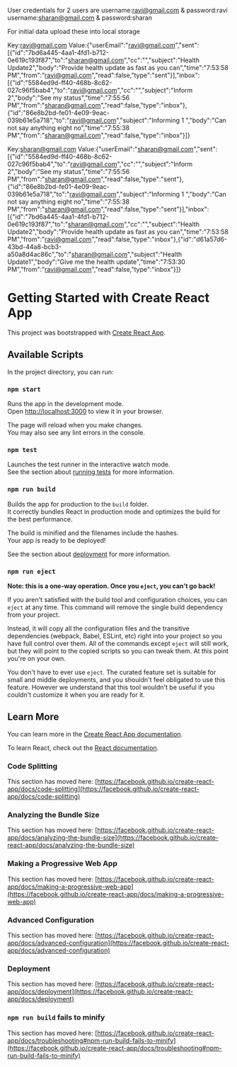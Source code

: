 User credentials for 2 users are
 username:ravi@gmail.com & password:ravi 
 username:sharan@gmail.com & password:sharan


For initial data upload these into local storage

Key:ravi@gmail.com 
Value:{"userEmail":"ravi@gmail.com","sent":[{"id":"7bd6a445-4aa1-4fd1-b712-0e619c193f87","to":"sharan@gmail.com","cc":"","subject":"Health Update2","body":"Provide health update as fast as you can","time":"7:53:58 PM","from":"ravi@gmail.com","read":false,"type":"sent"}],"inbox":[{"id":"5584ed9d-ff40-468b-8c62-027c96f5bab4","to":"ravi@gmail.com","cc":"","subject":"Inform 2","body":"See my status","time":"7:55:56 PM","from":"sharan@gmail.com","read":false,"type":"inbox"},{"id":"86e8b2bd-fe01-4e09-9eac-039b61e5a718","to":"ravi@gmail.com","subject":"Informing 1 ","body":"Can not say anything eight no","time":"7:55:38 PM","from":"sharan@gmail.com","read":false,"type":"inbox"}]}

Key:sharan@gmail.com 
Value:{"userEmail":"sharan@gmail.com","sent":[{"id":"5584ed9d-ff40-468b-8c62-027c96f5bab4","to":"ravi@gmail.com","cc":"","subject":"Inform 2","body":"See my status","time":"7:55:56 PM","from":"sharan@gmail.com","read":false,"type":"sent"},{"id":"86e8b2bd-fe01-4e09-9eac-039b61e5a718","to":"ravi@gmail.com","subject":"Informing 1 ","body":"Can not say anything eight no","time":"7:55:38 PM","from":"sharan@gmail.com","read":false,"type":"sent"}],"inbox":[{"id":"7bd6a445-4aa1-4fd1-b712-0e619c193f87","to":"sharan@gmail.com","cc":"","subject":"Health Update2","body":"Provide health update as fast as you can","time":"7:53:58 PM","from":"ravi@gmail.com","read":false,"type":"inbox"},{"id":"d61a57d6-43bd-44a8-bcb3-a50a8d4ac86c","to":"sharan@gmail.com","subject":"Health Update1","body":"Give me the health update","time":"7:53:30 PM","from":"ravi@gmail.com","read":false,"type":"inbox"}]}








# Getting Started with Create React App

This project was bootstrapped with [Create React App](https://github.com/facebook/create-react-app).

## Available Scripts

In the project directory, you can run:

### `npm start`

Runs the app in the development mode.\
Open [http://localhost:3000](http://localhost:3000) to view it in your browser.

The page will reload when you make changes.\
You may also see any lint errors in the console.

### `npm test`

Launches the test runner in the interactive watch mode.\
See the section about [running tests](https://facebook.github.io/create-react-app/docs/running-tests) for more information.

### `npm run build`

Builds the app for production to the `build` folder.\
It correctly bundles React in production mode and optimizes the build for the best performance.

The build is minified and the filenames include the hashes.\
Your app is ready to be deployed!

See the section about [deployment](https://facebook.github.io/create-react-app/docs/deployment) for more information.

### `npm run eject`

**Note: this is a one-way operation. Once you `eject`, you can't go back!**

If you aren't satisfied with the build tool and configuration choices, you can `eject` at any time. This command will remove the single build dependency from your project.

Instead, it will copy all the configuration files and the transitive dependencies (webpack, Babel, ESLint, etc) right into your project so you have full control over them. All of the commands except `eject` will still work, but they will point to the copied scripts so you can tweak them. At this point you're on your own.

You don't have to ever use `eject`. The curated feature set is suitable for small and middle deployments, and you shouldn't feel obligated to use this feature. However we understand that this tool wouldn't be useful if you couldn't customize it when you are ready for it.

## Learn More

You can learn more in the [Create React App documentation](https://facebook.github.io/create-react-app/docs/getting-started).

To learn React, check out the [React documentation](https://reactjs.org/).

### Code Splitting

This section has moved here: [https://facebook.github.io/create-react-app/docs/code-splitting](https://facebook.github.io/create-react-app/docs/code-splitting)

### Analyzing the Bundle Size

This section has moved here: [https://facebook.github.io/create-react-app/docs/analyzing-the-bundle-size](https://facebook.github.io/create-react-app/docs/analyzing-the-bundle-size)

### Making a Progressive Web App

This section has moved here: [https://facebook.github.io/create-react-app/docs/making-a-progressive-web-app](https://facebook.github.io/create-react-app/docs/making-a-progressive-web-app)

### Advanced Configuration

This section has moved here: [https://facebook.github.io/create-react-app/docs/advanced-configuration](https://facebook.github.io/create-react-app/docs/advanced-configuration)

### Deployment

This section has moved here: [https://facebook.github.io/create-react-app/docs/deployment](https://facebook.github.io/create-react-app/docs/deployment)

### `npm run build` fails to minify

This section has moved here: [https://facebook.github.io/create-react-app/docs/troubleshooting#npm-run-build-fails-to-minify](https://facebook.github.io/create-react-app/docs/troubleshooting#npm-run-build-fails-to-minify)
